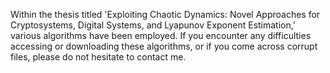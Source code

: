 Within the thesis titled 'Exploiting Chaotic Dynamics: Novel Approaches for Cryptosystems, Digital Systems, and Lyapunov Exponent Estimation,'
various algorithms have been employed. If you encounter any difficulties accessing or downloading these algorithms, or if you come across corrupt files,
please do not hesitate to contact me.
